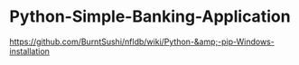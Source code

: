 # Python-Simple-Banking-Application
https://github.com/BurntSushi/nfldb/wiki/Python-&amp;-pip-Windows-installation
